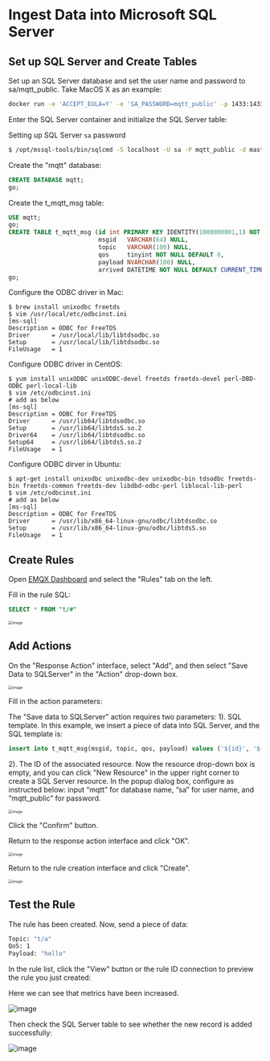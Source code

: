 # Ingest Data into Microsoft SQL Server

## Set up SQL Server and Create Tables

Set up an SQL Server database and set the user name and password to sa/mqtt_public. Take MacOS X as an example:

```bash
docker run -e 'ACCEPT_EULA=Y' -e 'SA_PASSWORD=mqtt_public' -p 1433:1433 -d mcr.microsoft.com/mssql/server:2017-latest
```

Enter the SQL Server container and initialize the SQL Server table:

Setting up SQL Server `sa` password
```bash
$ /opt/mssql-tools/bin/sqlcmd -S localhost -U sa -P mqtt_public -d master
```

Create the "mqtt" database:
```sql
CREATE DATABASE mqtt;
go;
```
Create the t_mqtt_msg table:

```sql
USE mqtt;
go;
CREATE TABLE t_mqtt_msg (id int PRIMARY KEY IDENTITY(1000000001,1) NOT NULL,
                         msgid   VARCHAR(64) NULL,
                         topic   VARCHAR(100) NULL,
                         qos     tinyint NOT NULL DEFAULT 0,
                         payload NVARCHAR(100) NULL,
                         arrived DATETIME NOT NULL DEFAULT CURRENT_TIMESTAMP);
go;
```

Configure the ODBC driver in Mac:
```
$ brew install unixodbc freetds
$ vim /usr/local/etc/odbcinst.ini
[ms-sql]
Description = ODBC for FreeTDS
Driver      = /usr/local/lib/libtdsodbc.so
Setup       = /usr/local/lib/libtdsodbc.so
FileUsage   = 1
```

Configure ODBC driver in CentOS:
```
$ yum install unixODBC unixODBC-devel freetds freetds-devel perl-DBD-ODBC perl-local-lib
$ vim /etc/odbcinst.ini
# add as below
[ms-sql]
Description = ODBC for FreeTDS
Driver      = /usr/lib64/libtdsodbc.so
Setup       = /usr/lib64/libtdsS.so.2
Driver64    = /usr/lib64/libtdsodbc.so
Setup64     = /usr/lib64/libtdsS.so.2
FileUsage   = 1
```

Configure ODBC dirver in Ubuntu:
```
$ apt-get install unixodbc unixodbc-dev unixodbc-bin tdsodbc freetds-bin freetds-common freetds-dev libdbd-odbc-perl liblocal-lib-perl
$ vim /etc/odbcinst.ini
# add as below
[ms-sql]
Description = ODBC for FreeTDS
Driver      = /usr/lib/x86_64-linux-gnu/odbc/libtdsodbc.so
Setup       = /usr/lib/x86_64-linux-gnu/odbc/libtdsS.so
FileUsage   = 1
```

## Create Rules

Open [EMQX Dashboard](http://127.0.0.1:18083/#/rules) and select the "Rules" tab on the left.

Fill in the rule SQL:

```sql
SELECT * FROM "t/#"
```

<img src="./assets/rule-engine/sqlserver1.png" alt="image" style="zoom:50%;" />


## Add Actions

On the "Response Action" interface, select "Add", and then select "Save Data to SQLServer" in the "Action" drop-down box.

<img src="./assets/rule-engine/sqlserver2.png" alt="image" style="zoom:50%;" />

Fill in the action parameters:

The "Save data to SQLServer" action requires two parameters:
1). SQL template. In this example, we insert a piece of data into SQL Server, and the SQL template is:

```sql
insert into t_mqtt_msg(msgid, topic, qos, payload) values ('${id}', '${topic}', ${qos}, '${payload}')
```

2). The ID of the associated resource. Now the resource drop-down box is empty, and you can click "New Resource" in the upper right corner to create a SQL Server resource. In the popup dialog box, configure as instructed below: input “mqtt” for database name, “sa” for user name, and “mqtt_public” for password. 

<img src="./assets/rule-engine/sqlserver4.png" alt="image" style="zoom:50%;" />

Click the "Confirm" button.

Return to the response action interface and click "OK".

<img src="./assets/rule-engine/sqlserver5.png" alt="image" style="zoom:50%;" />

Return to the rule creation interface and click "Create".

<img src="./assets/rule-engine/sqlserver6.png" alt="image" style="zoom:50%;" />

## Test the Rule

The rule has been created. Now, send a piece of data:

```bash
Topic: "t/a"
QoS: 1
Payload: "hello"
```

In the rule list, click the "View" button or the rule ID connection to preview the rule you just created:<br />

Here we can see that metrics have been increased.

![image](./assets/rule-engine/sqlserver7.png)

Then check the SQL Server table to see whether the new record is added successfully:

![image](./assets/rule-engine/sqlserver8.png)
